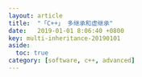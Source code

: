 ```yaml
---
layout: article
title:  "「C++」 多继承和虚继承"
date:   2019-01-01 8:06:40 +0800
key: multi-inheritance-20190101
aside:
  toc: true
category: [software, c++, advanced]
---
```

